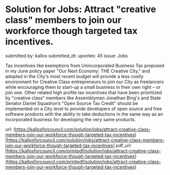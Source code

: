 # Solution for Jobs: Attract "creative class" members to join our workforce though targeted tax incentives. #

submitted by: kallos
submitted_dt: 
upvotes: 45
issue: Jobs

Tax incentives like exemptions from Unincorporated Business Tax proposed in my June policy paper "Our Next Economy: THE Creative City," and adopted in the City's most recent budget will provide a less costly environment for Creative Class entrepreneurs to join our City as freelancers while encouraging them to start-up a small business in their own right – or join one. Other related high profile tax incentives that have been prioritized by "creative class" members like Assemblyman Jonathan Bing's and State Senator Daniel Squadron’s "Open Source Tax Credit" should be implemented on a City level to provide developers of open source and free software products with the ability to take deductions in the same way as an incorporated business for developing the very same products.

url: (https://kallosforcouncil.com/solution/jobs/attract-creative-class-members-join-our-workforce-though-targeted-tax-incentives)[https://kallosforcouncil.com/solution/jobs/attract-creative-class-members-join-our-workforce-though-targeted-tax-incentives]
pdf_url: [https://kallosforcouncil.com/printpdf/solution/jobs/attract-creative-class-members-join-our-workforce-though-targeted-tax-incentives](https://kallosforcouncil.com/printpdf/solution/jobs/attract-creative-class-members-join-our-workforce-though-targeted-tax-incentives)